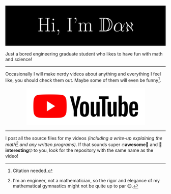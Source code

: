 ![Header image](https://raw.githubusercontent.com/dan-whitman/dan-whitman/master/Assets/Profile_ReadMe.jpg)
<!-- I created this header in Latex. See the main.tex file to see how! -->

Just a bored engineering graduate student who likes to have fun with math and science!

------
Occasionally I will make nerdy videos about anything and everything I feel like, you should check them out. Maybe some of them will even be funny[^1].

<p align="center">
  <a href="https://www.youtube.com/@dan-whitman" title="YouTube"><img src="Assets/YouTube_Icon.jpg" width="375" height="120" /></a>
</p>

------
I post all the source files for my videos *(including a write-up explaining the math[^2] and any written programs)*. If that sounds super 🔥**awesome**🤯 and 🧠**interesting**🤓 to you, look for the repository with the same name as the video!

[^1]: Citation needed.
[^2]: I'm an engineer, not a mathematician, so the rigor and elegance of my mathematical gymnastics might not be quite up to par :wink:.
